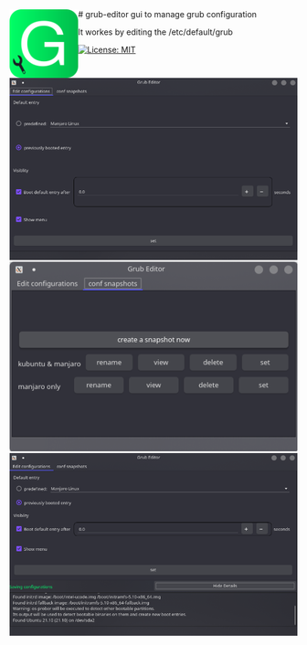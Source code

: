 <img align="left" style="vertical-align: middle" width="120" height="120" src="grub-editor.png">
# grub-editor
gui to manage grub configuration

It workes by editing the /etc/default/grub 

[![License: MIT](https://img.shields.io/github/license/Thenujan-0/grub-editor)](https://opensource.org/licenses/MIT)

![Screenshots](screenshots/grub-editor0.png)
![Screenshots](screenshots/grub-editor1.png)
![Screenshots](screenshots/grub-editor2.png)
